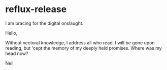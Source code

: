# reflux-release
I am bracing for the digital onslaught.

Hello,

Without vectoral knowledge, I address all who read. I will be gone upon reading, but 'cept the memory of my deeply held promises. Where was my head now?

Neil
